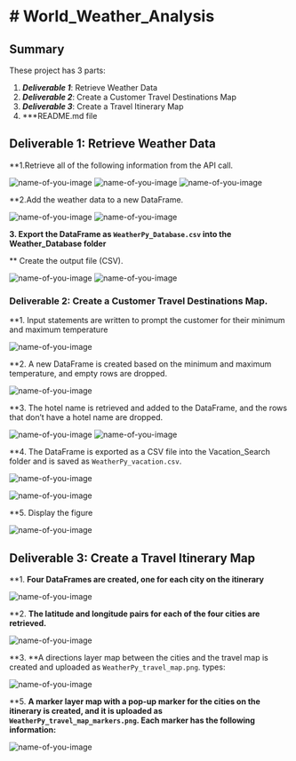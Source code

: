# # World_Weather_Analysis
## Summary 
These project has 3 parts:
1. ***Deliverable 1***: Retrieve Weather Data
2. ***Deliverable 2***: Create a Customer Travel Destinations Map
3. ***Deliverable 3***: Create a Travel Itinerary Map
4. ***README.md file

## Deliverable 1:  Retrieve Weather Data

**1.Retrieve all of the following information from the API call.

![name-of-you-image](https://github.com/Dorislava/World_Weather_Analysis/blob/main/Resources%20-%20images/Fig.1.PNG)
![name-of-you-image](https://github.com/Dorislava/World_Weather_Analysis/blob/main/Resources%20-%20images/Fig.2.PNG)
![name-of-you-image](https://github.com/Dorislava/World_Weather_Analysis/blob/main/Resources%20-%20images/Fig.3.PNG)

**2.Add the weather data to a new DataFrame.

![name-of-you-image](https://github.com/Dorislava/World_Weather_Analysis/blob/main/Resources%20-%20images/Fig.4.PNG)
![name-of-you-image](https://github.com/Dorislava/World_Weather_Analysis/blob/main/Resources%20-%20images/Fig.5.PNG)

**3. Export the DataFrame as `WeatherPy_Database.csv` into the Weather_Database folder**

** Create the output file (CSV).

![name-of-you-image](https://github.com/Dorislava/World_Weather_Analysis/blob/main/Resources%20-%20images/6.PNG)
![name-of-you-image](https://github.com/Dorislava/World_Weather_Analysis/blob/main/Resources%20-%20images/7.PNG)

### Deliverable 2: Create a Customer Travel Destinations Map.

**1. Input statements are written to prompt the customer for their minimum and maximum temperature 

![name-of-you-image](https://github.com/Dorislava/World_Weather_Analysis/blob/main/Resources%20-%20images/Fig.%209.PNG)

**2. A new DataFrame is created based on the minimum and maximum temperature, and empty rows are dropped.

![name-of-you-image](https://github.com/Dorislava/World_Weather_Analysis/blob/main/Resources%20-%20images/Fig.%2010.PNG)

**3. The hotel name is retrieved and added to the DataFrame, and the rows that don’t have a hotel name are dropped.

![name-of-you-image](https://github.com/Dorislava/World_Weather_Analysis/blob/main/Resources%20-%20images/Fig.%2011.PNG)
![name-of-you-image](https://github.com/Dorislava/World_Weather_Analysis/blob/main/Resources%20-%20images/Fig.12.PNG)

**4. The DataFrame is exported as a CSV file into the Vacation_Search folder and is saved as `WeatherPy_vacation.csv`.

![name-of-you-image](https://github.com/Dorislava/World_Weather_Analysis/blob/main/Resources%20-%20images/Fig%2013.PNG)

![name-of-you-image](https://github.com/Dorislava/World_Weather_Analysis/blob/main/Resources%20-%20images/Fig%2014.PNG)

   
**5. Display the figure

![name-of-you-image](https://github.com/Dorislava/World_Weather_Analysis/blob/main/Resources%20-%20images/Fig%2015.PNG)


## Deliverable 3: Create a Travel Itinerary Map

**1. **Four DataFrames are created, one for each city on the itinerary** 

![name-of-you-image](https://github.com/Dorislava/World_Weather_Analysis/blob/main/Resources%20-%20images/Fig%2016.PNG)

**2. **The latitude and longitude pairs for each of the four cities are retrieved.** 

![name-of-you-image](https://github.com/Dorislava/World_Weather_Analysis/blob/main/Resources%20-%20images/Fig%2017.PNG)
   
**3. **A directions layer map between the cities and the travel map is created and uploaded as `WeatherPy_travel_map.png`.
types:
 
![name-of-you-image](https://github.com/Dorislava/World_Weather_Analysis/blob/main/Resources%20-%20images/Fig%2018.PNG)
    

**5. **A marker layer map with a pop-up marker for the cities on the itinerary is created, and it is uploaded as `WeatherPy_travel_map_markers.png`. Each marker has the following information:**
   
![name-of-you-image](https://github.com/Dorislava/World_Weather_Analysis/blob/main/Resources%20-%20images/Fig%2019.PNG)
